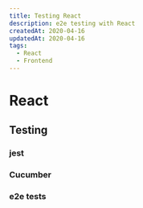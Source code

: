 ```yaml
---
title: Testing React
description: e2e testing with React
createdAt: 2020-04-16
updatedAt: 2020-04-16
tags:
  - React
  - Frontend
---
```

# React

## Testing

### jest


### Cucumber


### e2e tests


